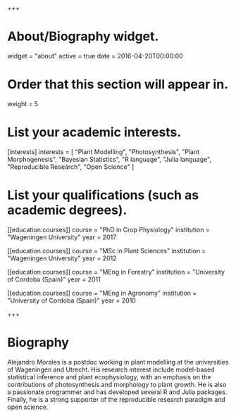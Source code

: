 +++
# About/Biography widget.
widget = "about"
active = true
date = 2016-04-20T00:00:00

# Order that this section will appear in.
weight = 5

# List your academic interests.
[interests]
  interests = [
    "Plant Modelling",
    "Photosynthesis",
    "Plant Morphogenesis",
    "Bayesian Statistics",
    "R language",
    "Julia language",
    "Reproducible Research",
    "Open Science"
  ]

# List your qualifications (such as academic degrees).
[[education.courses]]
  course = "PhD in Crop Physiology"
  institution = "Wageningen University"
  year = 2017

[[education.courses]]
  course = "MSc in Plant Sciences"
  institution = "Wageningen University"
  year = 2012
  
[[education.courses]]
  course = "MEng in Forestry"
  institution = "University of Cordoba (Spain)"
  year = 2011

[[education.courses]]
  course = "MEng in Agronomy"
  institution = "University of Cordoba (Spain)"
  year = 2010
 
+++

# Biography

Alejandro Morales is a postdoc working in plant modelling at the universities of Wageningen and Utrecht. His research interest include model-based statistical inference and plant ecophysiology, with an emphasis on the contributions of photosynthesis and morphology to plant growth. He is also a passionate programmer and has developed several R and Julia packages. Finally, he is a strong supporter of the reproducible research paradigm and open science.
